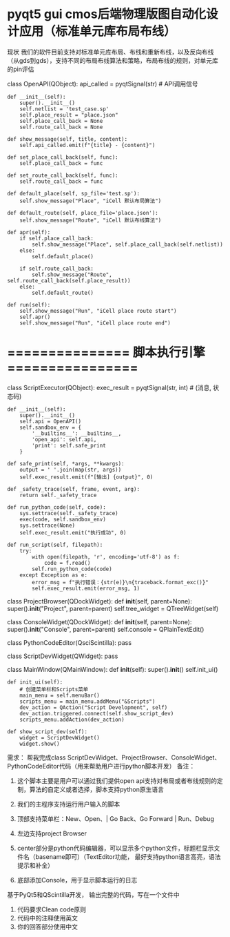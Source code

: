 # pyqt5 gui cmos后端物理版图自动化设计应用（标准单元库布局布线）

现状
我们的软件目前支持对标准单元库布局、布线和重新布线，以及反向布线（从gds到gds），支持不同的布局布线算法和策略，布局布线的规则，对单元库的pin评估


class OpenAPI(QObject):
    api_called = pyqtSignal(str)  # API调用信号
    
    def __init__(self):
        super().__init__()
        self.netlist = 'test_case.sp'
        self.place_result = "place.json"
        self.place_call_back = None
        self.route_call_back = None
    
    def show_message(self, title, content):
        self.api_called.emit(f"{title} - {content}")
        
    def set_place_call_back(self, func):
        self.place_call_back = func
        
    def set_route_call_back(self, func):
        self.route_call_back = func

    def default_place(self, sp_file='test.sp'):
        self.show_message("Place", "iCell 默认布局算法")

    def default_route(self, place_file='place.json'):
        self.show_message("Route", "iCell 默认布线算法")    
        
    def apr(self):
        if self.place_call_back:
            self.show_message("Place", self.place_call_back(self.netlist))
        else:
            self.default_place()
            
        if self.route_call_back:
            self.show_message("Route", self.route_call_back(self.place_result))
        else:
            self.default_route()
        
    def run(self):
        self.show_message("Run", "iCell place route start")
        self.apr()
        self.show_message("Run", "iCell place route end")


# =============== 脚本执行引擎 ================
class ScriptExecutor(QObject):
    exec_result = pyqtSignal(str, int)  # (消息, 状态码)
    
    def __init__(self):
        super().__init__()
        self.api = OpenAPI()
        self.sandbox_env = {
            '__builtins__': __builtins__,
            'open_api': self.api,
            'print': self.safe_print
        }
    
    def safe_print(self, *args, **kwargs):
        output = ' '.join(map(str, args))
        self.exec_result.emit(f"[输出] {output}", 0)
    
    def _safety_trace(self, frame, event, arg):
        return self._safety_trace
    
    def run_python_code(self, code):
        sys.settrace(self._safety_trace)
        exec(code, self.sandbox_env)
        sys.settrace(None)        
        self.exec_result.emit("执行成功", 0)
    
    def run_script(self, filepath):
        try:
            with open(filepath, 'r', encoding='utf-8') as f:
                code = f.read()
            self.run_python_code(code)           
        except Exception as e:
            error_msg = f"执行错误：{str(e)}\n{traceback.format_exc()}"
            self.exec_result.emit(error_msg, 1)


class ProjectBrowser(QDockWidget):
    def __init__(self, parent=None):
        super().__init__("Project", parent=parent)
        self.tree_widget = QTreeWidget(self)


class ConsoleWidget(QDockWidget):
    def __init__(self, parent=None):
        super().__init__("Console", parent=parent)
        self.console = QPlainTextEdit()


class PythonCodeEditor(QsciScintilla):
    pass
    

class ScriptDevWidget(QWidget):
    pass



class MainWindow(QMainWindow):
    def __init__(self):
        super().__init__()
        self.init_ui()
        
    def init_ui(self):
        # 创建菜单栏和Scripts菜单
        main_menu = self.menuBar()
        scripts_menu = main_menu.addMenu("&Scripts")
        dev_action = QAction("Script Development", self)
        dev_action.triggered.connect(self.show_script_dev)
        scripts_menu.addAction(dev_action)
        
    def show_script_dev(self):
        widget = ScriptDevWidget()
        widget.show()


需求：
    帮我完成class ScriptDevWidget、ProjectBrowser、ConsoleWidget、PythonCodeEditor代码（用来帮助用户进行python脚本开发）
备注：
1. 这个脚本主要是用户可以通过我们提供open api支持对布局或者布线规则的定制，算法的自定义或者选择，脚本支持python原生语言
2. 我们的主程序支持运行用户输入的脚本

1. 顶部支持菜单栏：New、Open、| Go Back、Go Forward | Run、Debug
2. 左边支持project Browser
3. center部分是python代码编辑器，可以显示多个python文件，标题栏显示文件名（basename即可）（TextEditor功能， 最好支持python语言高亮，语法提示和补全）
4. 底部添加Console，用于显示脚本运行的日志


基于PyQt5和QScintilla开发， 输出完整的代码，写在一个文件中
1. 代码要求Clean code原则
2. 代码中的注释使用英文
3. 你的回答部分使用中文

